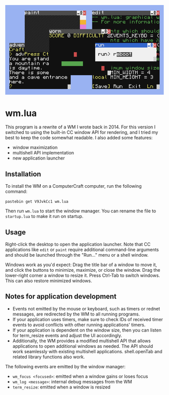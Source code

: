 ![alt text](https://github.com/knector01/wm.lua/blob/master/wm-screenshot.png?raw=true)

# wm.lua

This program is a rewrite of a WM I wrote back in 2014. For this version I switched to using the built-in CC window API for rendering, and I tried my best to keep the code somewhat readable. I also added some features:

* window maximization
* multishell API implementation
* new application launcher

## Installation

To install the WM on a ComputerCraft computer, run the following command:

`pastebin get V9JvkCc1 wm.lua`

Then run `wm.lua` to start the window manager. You can rename the file to `startup.lua` to make it run on startup.

## Usage

Right-click the desktop to open the application launcher. Note that CC applications like `edit` or `paint` require additional command-line arguments and should be launched through the "Run..." menu or a shell window.

Windows work as you'd expect: Drag the title bar of a window to move it, and click the buttons to minimize, maximize, or close the window. Drag the lower-right corner a window to resize it. Press Ctrl-Tab to switch windows. This can also restore minimized windows.

## Notes for application development

* Events not emitted by the mouse or keyboard, such as timers or rednet messages, are redirected by the WM to all running programs.
* If your application uses timers, make sure to check IDs of received timer events to avoid conflicts with other running applications' timers.
* If your application is dependent on the window size, then you can listen for term_resize events and adjust the UI accordingly.
* Additionally, the WM provides a modified multishell API that allows applications to open additional windows as needed. The API should work seamlessly with existing multishell applications. shell.openTab and related library functions also work.

The following events are emitted by the window manager:
* `wm_focus <focused>`: emitted when a window gains or loses focus
* `wm_log <message>`: internal debug messages from the WM
* `term_resize`: emitted when a window is resized
